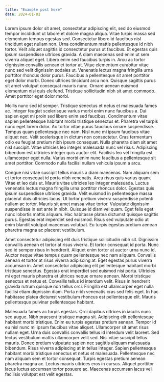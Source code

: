 ```yaml
---
title: "Example post here"
date: 2024-01-01
---
```


Lorem ipsum dolor sit amet, consectetur adipiscing elit, sed do eiusmod tempor incididunt ut labore et dolore magna aliqua. Vitae turpis massa sed elementum tempus egestas sed. Consectetur libero id faucibus nisl tincidunt eget nullam non. Urna condimentum mattis pellentesque id nibh tortor. Velit aliquet sagittis id consectetur purus ut faucibus. Et egestas quis ipsum suspendisse ultrices gravida. A diam maecenas sed enim ut sem viverra aliquet eget. Libero enim sed faucibus turpis in. Arcu ac tortor dignissim convallis aenean et tortor at. Vitae elementum curabitur vitae nunc sed velit dignissim sodales ut. Venenatis lectus magna fringilla urna porttitor rhoncus dolor purus. Faucibus a pellentesque sit amet porttitor eget dolor morbi. Donec ultrices tincidunt arcu non. Quisque sagittis purus sit amet volutpat consequat mauris nunc. Ornare aenean euismod elementum nisi quis eleifend. Tristique sollicitudin nibh sit amet commodo. Amet porttitor eget dolor morbi.

Mollis nunc sed id semper. Tristique senectus et netus et malesuada fames ac. Integer feugiat scelerisque varius morbi enim nunc faucibus a. Dui sapien eget mi proin sed libero enim sed faucibus. Condimentum vitae sapien pellentesque habitant morbi tristique senectus et. Pharetra vel turpis nunc eget lorem dolor. Ac tortor vitae purus faucibus ornare suspendisse. Tempus quam pellentesque nec nam. Nisl nunc mi ipsum faucibus vitae aliquet nec. Velit scelerisque in dictum non consectetur. Cras fermentum odio eu feugiat pretium nibh ipsum consequat. Nulla pharetra diam sit amet nisl suscipit. Vitae ultricies leo integer malesuada nunc vel risus. Adipiscing bibendum est ultricies integer quis auctor elit. Facilisis leo vel fringilla est ullamcorper eget nulla. Varius morbi enim nunc faucibus a pellentesque sit amet porttitor. Commodo nulla facilisi nullam vehicula ipsum a arcu.

Congue nisi vitae suscipit tellus mauris a diam maecenas. Nam aliquam sem et tortor consequat id porta nibh venenatis. Arcu risus quis varius quam. Vitae et leo duis ut. Mauris vitae ultricies leo integer malesuada. Luctus venenatis lectus magna fringilla urna porttitor rhoncus dolor. Egestas quis ipsum suspendisse ultrices gravida. Velit euismod in pellentesque massa placerat duis ultricies lacus. Ut tortor pretium viverra suspendisse potenti nullam ac tortor. Mauris sit amet massa vitae tortor. Vulputate dignissim suspendisse in est ante in nibh. Quisque id diam vel quam. Eget felis eget nunc lobortis mattis aliquam. Hac habitasse platea dictumst quisque sagittis purus. Egestas erat imperdiet sed euismod. Risus sed vulputate odio ut enim blandit volutpat maecenas volutpat. Eu turpis egestas pretium aenean pharetra magna ac placerat vestibulum.

Amet consectetur adipiscing elit duis tristique sollicitudin nibh sit. Dignissim convallis aenean et tortor at risus viverra. Et tortor consequat id porta. Nunc sed id semper risus in hendrerit. Aliquet enim tortor at auctor urna nunc id. Auctor neque vitae tempus quam pellentesque nec nam aliquam. Convallis aenean et tortor at risus viverra adipiscing at. Eget egestas purus viverra accumsan in. Amet consectetur adipiscing elit pellentesque habitant morbi tristique senectus. Egestas erat imperdiet sed euismod nisi porta. Ultricies mi eget mauris pharetra et ultrices neque ornare aenean. Morbi tristique senectus et netus et. Convallis tellus id interdum velit. Risus in hendrerit gravida rutrum quisque non tellus orci. Fringilla est ullamcorper eget nulla facilisi etiam dignissim diam. Porta nibh venenatis cras sed felis eget. In hac habitasse platea dictumst vestibulum rhoncus est pellentesque elit. Mauris pellentesque pulvinar pellentesque habitant.

Malesuada fames ac turpis egestas. Orci dapibus ultrices in iaculis nunc sed augue. Nibh praesent tristique magna sit. Adipiscing elit pellentesque habitant morbi tristique. Enim eu turpis egestas pretium aenean. Tempor id eu nisl nunc mi ipsum faucibus vitae aliquet. Ullamcorper sit amet risus nullam eget. Urna duis convallis convallis tellus id interdum velit laoreet. Sed lectus vestibulum mattis ullamcorper velit sed. Nisi vitae suscipit tellus mauris. Donec pretium vulputate sapien nec sagittis aliquam malesuada bibendum. Risus viverra adipiscing at in tellus integer. Sapien pellentesque habitant morbi tristique senectus et netus et malesuada. Pellentesque nec nam aliquam sem et tortor consequat. Turpis egestas pretium aenean pharetra magna ac. Lectus mauris ultrices eros in cursus. Aliquet porttitor lacus luctus accumsan tortor posuere ac. Maecenas accumsan lacus vel facilisis volutpat est velit egestas.
